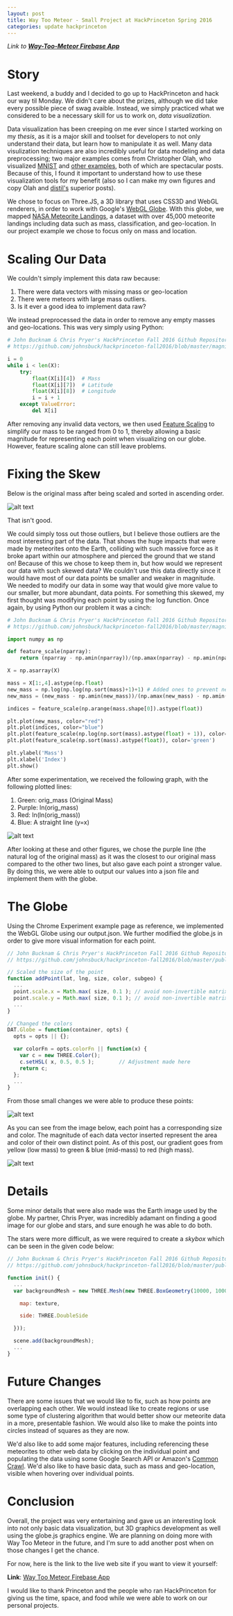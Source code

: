 ```yaml
---
layout: post
title: Way Too Meteor - Small Project at HackPrinceton Spring 2016
categories: update hackprinceton
---
```


[comment]: Begin

*Link to **[Way-Too-Meteor Firebase App](https://way-too-meteor.firebaseapp.com/)***

# Story

Last weekend, a buddy and I decided to go up to HackPrinceton and hack our way til Monday.
We didn't care about the prizes, although we did take every possible piece of swag avaible.
Instead, we simply practiced what we considered to be a necessary skill for us to work on,
*<span title="We both work in data analytics.">data visualization</span>*.

Data visualization has been creeping on me ever since I started working on my
*<span title="Something that will surely become several posts when I get the time to write them.">thesis</span>*,
as it is a major skill and toolset for developers to not only understand their data, but learn how to manipulate it as well.
Many data visulization techniques are also incredibly useful for data modeling and data preprocessing;
two major examples comes from Christopher Olah, who visualized [MNIST](https://colah.github.io/posts/2014-10-Visualizing-MNIST/ "Visualizing MNIST")
and [other examples](https://colah.github.io/posts/2015-01-Visualizing-Representations/ "Visualizing Representations"), both of which are spectacular posts.
Because of this, I found it important to understand how to use these visualization tools for my benefit
(also so I can make my own figures and copy Olah and [distil's](http://distill.pub/ "Once again, spectacular")
superior posts).

We chose to focus on Three.JS, a 3D library that uses CSS3D and WebGL renderers, in order
to work with Google's [WebGL Globe](https://www.chromeexperiments.com/globe). With this globe,
we mapped [NASA Meteorite Landings](https://www.kaggle.com/nasa/meteorite-landings), a dataset with
over 45,000 meteorite landings including data such as mass, classification, and geo-location. In our
project example we chose to focus only on mass and location.

# Scaling Our Data

We couldn't simply implement this data raw because:

1. There were data vectors with missing mass or geo-location
2. There were meteors with large mass outliers.
3. Is it ever a good idea to implement data raw?

We instead preprocessed the data in order to remove any empty masses and geo-locations.
This was very simply using Python:

```python
# John Bucknam & Chris Pryer's HackPrinceton Fall 2016 Github Repository
# https://github.com/johnsbuck/hackprinceton-fall2016/blob/master/magnitude.py

i = 0
while i < len(X):
    try:
        float(X[i][4])  # Mass
        float(X[i][7])  # Latitude
        float(X[i][8])  # Longitude
        i = i + 1
    except ValueError:
        del X[i]
```

After removing any invalid data vectors, we then used [Feature Scaling](https://en.wikipedia.org/wiki/Feature_scaling "Standardization Post?")
to simplify our mass to be ranged from 0 to 1, thereby allowing a basic magnitude for representing each point when visualizing on our globe.
However, feature scaling alone can still leave problems.


# Fixing the Skew

Below is the original mass after being scaled and sorted in ascending order.

![alt text][orig_mass]

That isn't good.

We could simply toss out those outliers, but I believe those outliers are the most interesting part of the data.
<span title="They are pretty cool data points.">That shows the huge impacts that were made by meteorites onto the Earth,
colliding with such massive force as it broke apart within our atmosphere and pierced the ground that we stand on!</span>
Because of this we chose to keep them in, but how would we represent our data with such skewed data?
We couldn't use this data directly since it would have most of our data points be smaller and weaker in magnitude.
We needed to modify our data in some way that would give more value to our smaller, but more abundant, data points.
For something this skewed, my first thought was modifying each point by using the log function.
Once again, by using Python our problem it was a cinch:

```python
# John Bucknam & Chris Pryer's HackPrinceton Fall 2016 Github Repository
# https://github.com/johnsbuck/hackprinceton-fall2016/blob/master/magnitude.py

import numpy as np

def feature_scale(nparray):
    return (nparray - np.amin(nparray))/(np.amax(nparray) - np.amin(nparray))

X = np.asarray(X)

mass = X[1:,4].astype(np.float)
new_mass = np.log(np.log(np.sort(mass)+1)+1) # Added ones to prevent negative values
new_mass = (new_mass - np.amin(new_mass))/(np.amax(new_mass) - np.amin(new_mass))

indices = feature_scale(np.arange(mass.shape[0]).astype(float))

plt.plot(new_mass, color="red")
plt.plot(indices, color="blue")
plt.plot(feature_scale(np.log(np.sort(mass).astype(float) + 1)), color="purple") # Added one to prevent negative values
plt.plot(feature_scale(np.sort(mass).astype(float)), color='green')

plt.ylabel('Mass')
plt.xlabel('Index')
plt.show()
```

After some experimentation, we received the following graph, with the following plotted lines:

1. Green: orig_mass (Original Mass)
2. Purple: ln(orig_mass)
3. Red: ln(ln(orig_mass))
4. Blue: A straight line (y=x)

![alt text][new_masses]

After looking at these and other figures, we chose the purple line (the natural log of the original mass)
as it was the closest to our original mass compared to the other two lines, but also gave each point a stronger value.
By doing this, we were able to output our values into a json file and implement them with the globe.

# The Globe

Using the Chrome Experiment example page as reference, we implemented the WebGL Globe using our output.json.
We further modified the globe.js in order to give more visual information for each point.

```javascript
// John Bucknam & Chris Pryer's HackPrinceton Fall 2016 Github Repository
// https://github.com/johnsbuck/hackprinceton-fall2016/blob/master/public/globe.js

// Scaled the size of the point
function addPoint(lat, lng, size, color, subgeo) {
  ...
  point.scale.x = Math.max( size, 0.1 ); // avoid non-invertible matrix
  point.scale.y = Math.max( size, 0.1 ); // avoid non-invertible matrix
  ...
}

// Changed the colors
DAT.Globe = function(container, opts) {
  opts = opts || {};

  var colorFn = opts.colorFn || function(x) {
    var c = new THREE.Color();
    c.setHSL( x, 0.5, 0.5 );        // Adjustment made here
    return c;
  };
  ...
}
```

From those small changes we were able to produce these points:

![alt text][globe]

As you can see from the image below, each point has a corresponding size and color.
The magnitude of each data vector inserted represent the area and color of their own distinct point.
As of this post, our gradient goes from yellow (low mass) to green & blue (mid-mass) to red (high mass).

![alt text][close_up]

# Details

Some minor details that were also made was the Earth image used by the globe. My partner, Chris Pryer,
was incredibly adamant on finding a good image for our globe and stars, and sure enough he was able to do both.

The stars were more difficult, as we were required to create a
*<span title="We also tried a sphere before, but it created blended vertices on the top and bottom.">skybox</span>*
which can be seen in the given code below:

```javascript
// John Bucknam & Chris Pryer's HackPrinceton Fall 2016 Github Repository
// https://github.com/johnsbuck/hackprinceton-fall2016/blob/master/public/globe.js

function init() {
  ...
  var backgroundMesh = new THREE.Mesh(new THREE.BoxGeometry(10000, 10000, 10000), new THREE.MeshBasicMaterial({

    map: texture,

    side: THREE.DoubleSide

  }));

  scene.add(backgroundMesh);
  ...
}
```

# Future Changes

There are some issues that we would like to fix, such as how points are overlapping each other. We would instead
like to create regions or use some type of clustering algorithm that would better show our meteorite data in a more,
presentable fashion. We would also like to make the points into circles instead of squares as they are now.

We'd also like to add some major features, including referencing these meteorites to other web data by clicking
on the individual point and populating the data using some Google Search API or Amazon's
[Common Crawl](https://aws.amazon.com/public-datasets/common-crawl/ "Over 2 billion web pages viewed...").
We'd also like to have basic data, such as mass and geo-location, visible when hovering over individual points.

# Conclusion

Overall, the project was very entertaining and gave us an interesting look into  not only
basic data visualization, but 3D graphics development as well using the globe.js graphics engine.
We are planning on doing more with Way Too Meteor in the future, and I'm sure to add another
post when on those changes I get the chance.

For now, here is the link to the live web site if you want to view it yourself:

**Link**: [Way Too Meteor Firebase App](https://way-too-meteor.firebaseapp.com/)

I would like to thank Princeton and the people who ran HackPrinceton for giving us
the time, space, and food while we were able to work on our personal projects.

[comment]: References

[orig_mass]: /img/way-too-meteor/original_mass.png "Possibly one of the most skewed datasets I've ever seen."
[new_masses]: /img/way-too-meteor/new_masses.png "I love math."
[globe]: /img/way-too-meteor/globe_snap.png "This is either incredibly cool or anti-climatic."
[close_up]: /img/way-too-meteor/globe_close.png "The resolution of the Earth is 16k, in case you were wondering."
